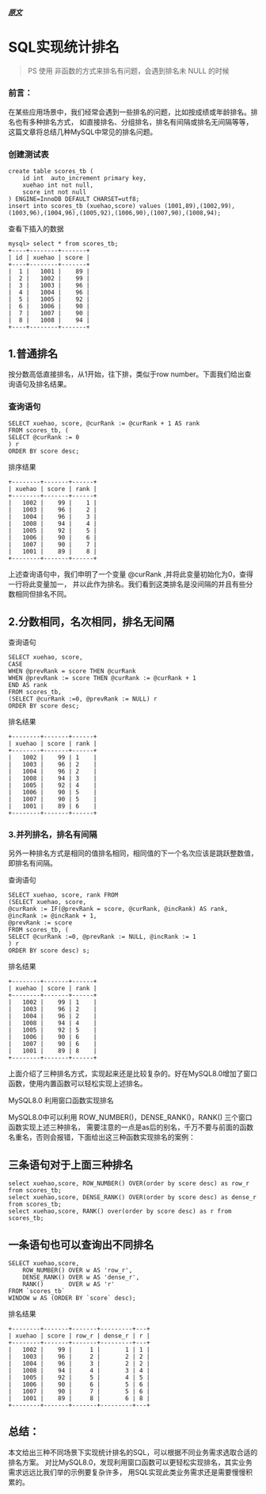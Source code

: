 
##### [原文](https://cloud.tencent.com/developer/article/1631810)

#  SQL实现统计排名

> PS 使用 非函数的方式来排名有问题，会遇到排名未 NULL 的时候

### 前言： 

在某些应用场景中，我们经常会遇到一些排名的问题，比如按成绩或年龄排名。排名也有多种排名方式，
如直接排名、分组排名，排名有间隔或排名无间隔等等，这篇文章将总结几种MySQL中常见的排名问题。

### 创建测试表
```mysql
create table scores_tb (
    id int  auto_increment primary key,
    xuehao int not null, 
    score int not null
) ENGINE=InnoDB DEFAULT CHARSET=utf8;
insert into scores_tb (xuehao,score) values (1001,89),(1002,99),(1003,96),(1004,96),(1005,92),(1006,90),(1007,90),(1008,94);
```
 查看下插入的数据
```mysql
mysql> select * from scores_tb;
+----+--------+-------+
| id | xuehao | score |
+----+--------+-------+
|  1 |   1001 |    89 |
|  2 |   1002 |    99 |
|  3 |   1003 |    96 |
|  4 |   1004 |    96 |
|  5 |   1005 |    92 |
|  6 |   1006 |    90 |
|  7 |   1007 |    90 |
|  8 |   1008 |    94 |
+----+--------+-------+
```

## 1.普通排名
按分数高低直接排名，从1开始，往下排，类似于row number。下面我们给出查询语句及排名结果。

### 查询语句
```mysql
SELECT xuehao, score, @curRank := @curRank + 1 AS rank
FROM scores_tb, (
SELECT @curRank := 0
) r
ORDER BY score desc;
```
排序结果
```
+--------+-------+------+
| xuehao | score | rank |
+--------+-------+------+
|   1002 |    99 |    1 |
|   1003 |    96 |    2 |
|   1004 |    96 |    3 |
|   1008 |    94 |    4 |
|   1005 |    92 |    5 |
|   1006 |    90 |    6 |
|   1007 |    90 |    7 |
|   1001 |    89 |    8 |
+--------+-------+------+
```
上述查询语句中，我们申明了一个变量 @curRank ,并将此变量初始化为0，查得一行将此变量加一，
并以此作为排名。我们看到这类排名是没间隔的并且有些分数相同但排名不同。

## 2.分数相同，名次相同，排名无间隔

查询语句
```mysql 
SELECT xuehao, score, 
CASE
WHEN @prevRank = score THEN @curRank
WHEN @prevRank := score THEN @curRank := @curRank + 1
END AS rank
FROM scores_tb, 
(SELECT @curRank :=0, @prevRank := NULL) r
ORDER BY score desc;
```

排名结果
```mysql
+--------+-------+------+
| xuehao | score | rank |
+--------+-------+------+
|   1002 |    99 | 1    |
|   1003 |    96 | 2    |
|   1004 |    96 | 2    |
|   1008 |    94 | 3    |
|   1005 |    92 | 4    |
|   1006 |    90 | 5    |
|   1007 |    90 | 5    |
|   1001 |    89 | 6    |
+--------+-------+------+
```
### 3.并列排名，排名有间隔
另外一种排名方式是相同的值排名相同，相同值的下一个名次应该是跳跃整数值，即排名有间隔。

查询语句
```mysql
SELECT xuehao, score, rank FROM
(SELECT xuehao, score,
@curRank := IF(@prevRank = score, @curRank, @incRank) AS rank, 
@incRank := @incRank + 1, 
@prevRank := score
FROM scores_tb, (
SELECT @curRank :=0, @prevRank := NULL, @incRank := 1
) r
ORDER BY score desc) s;
```
排名结果
```
+--------+-------+------+
| xuehao | score | rank |
+--------+-------+------+
|   1002 |    99 | 1    |
|   1003 |    96 | 2    |
|   1004 |    96 | 2    |
|   1008 |    94 | 4    |
|   1005 |    92 | 5    |
|   1006 |    90 | 6    |
|   1007 |    90 | 6    |
|   1001 |    89 | 8    |
+--------+-------+------+
```
上面介绍了三种排名方式，实现起来还是比较复杂的。好在MySQL8.0增加了窗口函数，使用内置函数可以轻松实现上述排名。

MySQL8.0 利用窗口函数实现排名

MySQL8.0中可以利用 ROW_NUMBER()，DENSE_RANK()，RANK() 三个窗口函数实现上述三种排名，
需要注意的一点是as后的别名，千万不要与前面的函数名重名，否则会报错，下面给出这三种函数实现排名的案例：

## 三条语句对于上面三种排名
```mysql
select xuehao,score, ROW_NUMBER() OVER(order by score desc) as row_r from scores_tb;
select xuehao,score, DENSE_RANK() OVER(order by score desc) as dense_r from scores_tb;
select xuehao,score, RANK() over(order by score desc) as r from scores_tb;
```
## 一条语句也可以查询出不同排名
```mysql
SELECT xuehao,score,
    ROW_NUMBER() OVER w AS 'row_r',
    DENSE_RANK() OVER w AS 'dense_r',
    RANK()       OVER w AS 'r'
FROM `scores_tb`
WINDOW w AS (ORDER BY `score` desc);
```
排名结果
```
+--------+-------+-------+---------+---+
| xuehao | score | row_r | dense_r | r |
+--------+-------+-------+---------+---+
|   1002 |    99 |     1 |       1 | 1 |
|   1003 |    96 |     2 |       2 | 2 |
|   1004 |    96 |     3 |       2 | 2 |
|   1008 |    94 |     4 |       3 | 4 |
|   1005 |    92 |     5 |       4 | 5 |
|   1006 |    90 |     6 |       5 | 6 |
|   1007 |    90 |     7 |       5 | 6 |
|   1001 |    89 |     8 |       6 | 8 |
+--------+-------+-------+---------+---+
```

## 总结： 

本文给出三种不同场景下实现统计排名的SQL，可以根据不同业务需求选取合适的排名方案。
对比MySQL8.0，发现利用窗口函数可以更轻松实现排名，其实业务需求远远比我们举的示例要复杂许多，
用SQL实现此类业务需求还是需要慢慢积累的。



